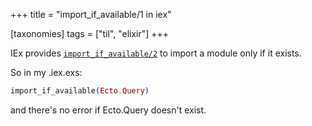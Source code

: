 +++
title = "import_if_available/1 in iex"

[taxonomies]
tags = ["til", "elixir"]
+++

IEx provides [`import_if_available/2`](https://hexdocs.pm/iex/IEx.Helpers.html#import_if_available/2) to import a module only if it exists.

So in my .iex.exs:

```elixir
import_if_available(Ecto.Query)
```

and there's no error if Ecto.Query doesn't exist.
